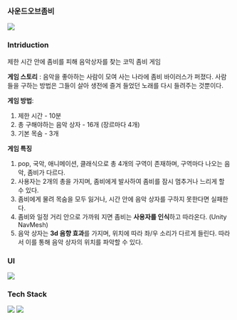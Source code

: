 ### 사운드오브좀비
![](https://velog.velcdn.com/images/yeah7598/post/646f7dc9-d763-4fb9-8363-e658d4de5d0b/image.png)

### Intriduction

제한 시간 안에 좀비를 피해 음악상자를 찾는 코믹 좀비 게임

**게임 스토리** : 
음악을 좋아하는 사람이 모여 사는 나라에 좀비 바이러스가 퍼졌다.
사람들을 구하는 방법은 그들이 살아 생전에 즐겨 들었던 노래를 다시 들려주는 것뿐이다.

**게임 방법**:
1. 제한 시간 - 10분
2. 총 구해야하는 음악 상자 - 16개 (장르마다 4개)
3. 기본 목숨 - 3개

**게임 특징**
1. pop, 국악, 애니메이션, 클래식으로 총 4개의 구역이 존재하며,
구역마다 나오는 음악, 좀비가 다르다.
2. 사용자는 2개의 총을 가지며, 좀비에게 발사하여 좀비를 잠시 멈추거나 느리게 할 수 있다.
3. 좀비에게 물려 목숨을 모두 잃거나, 시간 안에 음악 상자를 구하지 못한다면 실패한다.
4. 좀비와 일정 거리 안으로 가까워 지면 좀비는 **사용자를 인식**하고 따라온다. (Unity NavMesh)
5. 음악 상자는 **3d 음향 효과**를 가지며, 위치에 따라 좌/우 소리가 다르게 들린다. 따라서 이를 통해 음악 상자의 위치를 파악할 수 있다.

### UI
![](https://velog.velcdn.com/images/yeah7598/post/46551f50-94bb-4c63-a92c-e3cec22475a5/image.png)


### Tech Stack

<img src="https://img.shields.io/badge/c++-%2300599C.svg?style=for-the-badge&logo=c%2B%2B&logoColor=white"/>
<img src="https://img.shields.io/badge/unity-%23000000.svg?style=for-the-badge&logo=unity&logoColor=white"/>
